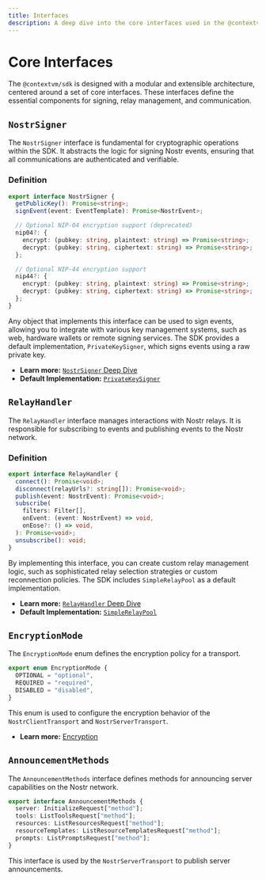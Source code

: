```yaml
---
title: Interfaces
description: A deep dive into the core interfaces used in the @contextvm/sdk.
---
```


# Core Interfaces

The `@contextvm/sdk` is designed with a modular and extensible architecture, centered around a set of core interfaces. These interfaces define the essential components for signing, relay management, and communication.

## `NostrSigner`

The `NostrSigner` interface is fundamental for cryptographic operations within the SDK. It abstracts the logic for signing Nostr events, ensuring that all communications are authenticated and verifiable.

### Definition

```typescript
export interface NostrSigner {
  getPublicKey(): Promise<string>;
  signEvent(event: EventTemplate): Promise<NostrEvent>;

  // Optional NIP-04 encryption support (deprecated)
  nip04?: {
    encrypt: (pubkey: string, plaintext: string) => Promise<string>;
    decrypt: (pubkey: string, ciphertext: string) => Promise<string>;
  };

  // Optional NIP-44 encryption support
  nip44?: {
    encrypt: (pubkey: string, plaintext: string) => Promise<string>;
    decrypt: (pubkey: string, ciphertext: string) => Promise<string>;
  };
}
```

Any object that implements this interface can be used to sign events, allowing you to integrate with various key management systems, such as web, hardware wallets or remote signing services. The SDK provides a default implementation, `PrivateKeySigner`, which signs events using a raw private key.

- **Learn more:** [`NostrSigner` Deep Dive](/contextvm-docs/signer/nostr-signer-interface/)
- **Default Implementation:** [`PrivateKeySigner`](/contextvm-docs/signer/private-key-signer/)

## `RelayHandler`

The `RelayHandler` interface manages interactions with Nostr relays. It is responsible for subscribing to events and publishing events to the Nostr network.

### Definition

```typescript
export interface RelayHandler {
  connect(): Promise<void>;
  disconnect(relayUrls?: string[]): Promise<void>;
  publish(event: NostrEvent): Promise<void>;
  subscribe(
    filters: Filter[],
    onEvent: (event: NostrEvent) => void,
    onEose?: () => void,
  ): Promise<void>;
  unsubscribe(): void;
}
```

By implementing this interface, you can create custom relay management logic, such as sophisticated relay selection strategies or custom reconnection policies. The SDK includes `SimpleRelayPool` as a default implementation.

- **Learn more:** [`RelayHandler` Deep Dive](/contextvm-docs/relay/relay-handler-interface)
- **Default Implementation:** [`SimpleRelayPool`](/contextvm-docs/relay/simple-relay-pool)

## `EncryptionMode`

The `EncryptionMode` enum defines the encryption policy for a transport.

```typescript
export enum EncryptionMode {
  OPTIONAL = "optional",
  REQUIRED = "required",
  DISABLED = "disabled",
}
```

This enum is used to configure the encryption behavior of the `NostrClientTransport` and `NostrServerTransport`.

- **Learn more:** [Encryption](/contextvm-docs/core/encryption)

## `AnnouncementMethods`

The `AnnouncementMethods` interface defines methods for announcing server capabilities on the Nostr network.

```typescript
export interface AnnouncementMethods {
  server: InitializeRequest["method"];
  tools: ListToolsRequest["method"];
  resources: ListResourcesRequest["method"];
  resourceTemplates: ListResourceTemplatesRequest["method"];
  prompts: ListPromptsRequest["method"];
}
```

This interface is used by the `NostrServerTransport` to publish server announcements.
